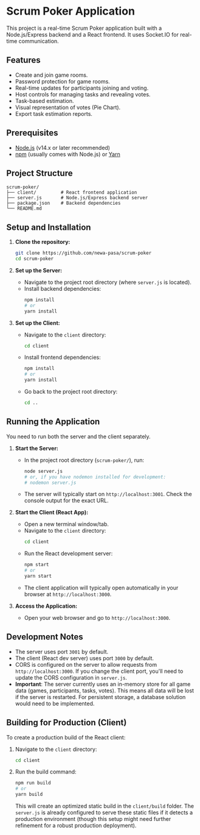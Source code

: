 # Scrum Poker Application

This project is a real-time Scrum Poker application built with a Node.js/Express backend and a React frontend. It uses Socket.IO for real-time communication.

## Features

*   Create and join game rooms.
*   Password protection for game rooms.
*   Real-time updates for participants joining and voting.
*   Host controls for managing tasks and revealing votes.
*   Task-based estimation.
*   Visual representation of votes (Pie Chart).
*   Export task estimation reports.

## Prerequisites

*   [Node.js](https://nodejs.org/) (v14.x or later recommended)
*   [npm](https://www.npmjs.com/) (usually comes with Node.js) or [Yarn](https://yarnpkg.com/)

## Project Structure

```
scrum-poker/
├── client/         # React frontend application
├── server.js       # Node.js/Express backend server
├── package.json    # Backend dependencies
└── README.md
```

## Setup and Installation

1.  **Clone the repository:**
    ```bash
    git clone https://github.com/newa-pasa/scrum-poker
    cd scrum-poker
    ```

2.  **Set up the Server:**
    *   Navigate to the project root directory (where `server.js` is located).
    *   Install backend dependencies:
        ```bash
        npm install
        # or
        yarn install
        ```

3.  **Set up the Client:**
    *   Navigate to the `client` directory:
        ```bash
        cd client
        ```
    *   Install frontend dependencies:
        ```bash
        npm install
        # or
        yarn install
        ```
    *   Go back to the project root directory:
        ```bash
        cd ..
        ```

## Running the Application

You need to run both the server and the client separately.

1.  **Start the Server:**
    *   In the project root directory (`scrum-poker/`), run:
        ```bash
        node server.js
        # or, if you have nodemon installed for development:
        # nodemon server.js
        ```
    *   The server will typically start on `http://localhost:3001`. Check the console output for the exact URL.

2.  **Start the Client (React App):**
    *   Open a new terminal window/tab.
    *   Navigate to the `client` directory:
        ```bash
        cd client
        ```
    *   Run the React development server:
        ```bash
        npm start
        # or
        yarn start
        ```
    *   The client application will typically open automatically in your browser at `http://localhost:3000`.

3.  **Access the Application:**
    *   Open your web browser and go to `http://localhost:3000`.

## Development Notes

*   The server uses port `3001` by default.
*   The client (React dev server) uses port `3000` by default.
*   CORS is configured on the server to allow requests from `http://localhost:3000`. If you change the client port, you'll need to update the CORS configuration in `server.js`.
*   **Important**: The server currently uses an in-memory store for all game data (games, participants, tasks, votes). This means all data will be lost if the server is restarted. For persistent storage, a database solution would need to be implemented.

## Building for Production (Client)

To create a production build of the React client:

1.  Navigate to the `client` directory:
    ```bash
    cd client
    ```
2.  Run the build command:
    ```bash
    npm run build
    # or
    yarn build
    ```
    This will create an optimized static build in the `client/build` folder. The `server.js` is already configured to serve these static files if it detects a production environment (though this setup might need further refinement for a robust production deployment).
